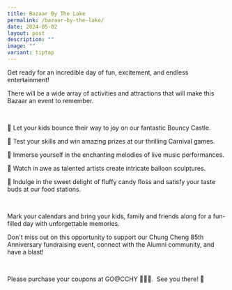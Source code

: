 ```yaml
---
title: Bazaar By The Lake
permalink: /bazaar-by-the-lake/
date: 2024-05-02
layout: post
description: ""
image: ""
variant: tiptap
---
```

<p></p>
<p>Get ready for an incredible day of fun, excitement, and endless entertainment!</p>
<p>There will be a wide array of activities and attractions that will make
this Bazaar an event to remember.</p>
<p>&nbsp;</p>
<p>🏰 Let your kids bounce their way to joy on our fantastic Bouncy Castle.</p>
<p>🎪 Test your skills and win amazing prizes at our thrilling Carnival games.</p>
<p>🎵 Immerse yourself in the enchanting melodies of live music performances.</p>
<p>🎈 Watch in awe as talented artists create intricate balloon sculptures.</p>
<p>🍭 Indulge in the sweet delight of fluffy candy floss and satisfy your
taste buds at our food stations.</p>
<p>&nbsp;</p>
<p>Mark your calendars and bring your kids, family and friends along for
a fun-filled day with unforgettable memories.</p>
<p>Don't miss out on this opportunity to support our Chung Cheng 85th Anniversary
fundraising event, connect with the Alumni community, and have a blast!</p>
<p>&nbsp;</p>
<p>Please purchase your coupons at GO@CCHY 🎉🎪🎈.&nbsp; See you there! 🥳</p>